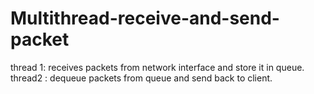 # Multithread-receive-and-send-packet
thread 1: receives packets from network interface and store it in queue.  thread2 : dequeue packets from queue and send back to client.
